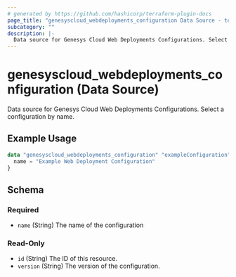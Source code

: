 ```yaml
---
# generated by https://github.com/hashicorp/terraform-plugin-docs
page_title: "genesyscloud_webdeployments_configuration Data Source - terraform-provider-genesyscloud"
subcategory: ""
description: |-
  Data source for Genesys Cloud Web Deployments Configurations. Select a configuration by name.
---
```


# genesyscloud_webdeployments_configuration (Data Source)

Data source for Genesys Cloud Web Deployments Configurations. Select a configuration by name.

## Example Usage

```terraform
data "genesyscloud_webdeployments_configuration" "exampleConfiguration" {
  name = "Example Web Deployment Configuration"
}
```

<!-- schema generated by tfplugindocs -->
## Schema

### Required

- `name` (String) The name of the configuration

### Read-Only

- `id` (String) The ID of this resource.
- `version` (String) The version of the configuration.



